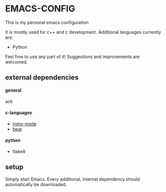 
EMACS-CONFIG
============

This is my personal emacs configuration

It is mostly used for c++ and c development.
Additional languages currently are:
- Python
    
Feel free to use any part of it!
Suggestions and improvements are welcomed.

external dependencies
---------------------

#### general

ack

#### c-languages

- [irony-mode](https://github.com/Sarcasm/irony-mode?source=c)
- [bear](https://github.com/rizsotto/Bear?source=c)

#### python

- flake8

setup
-----

Simply start Emacs. Every additional, internal dependency should automatically
be downloaded.


